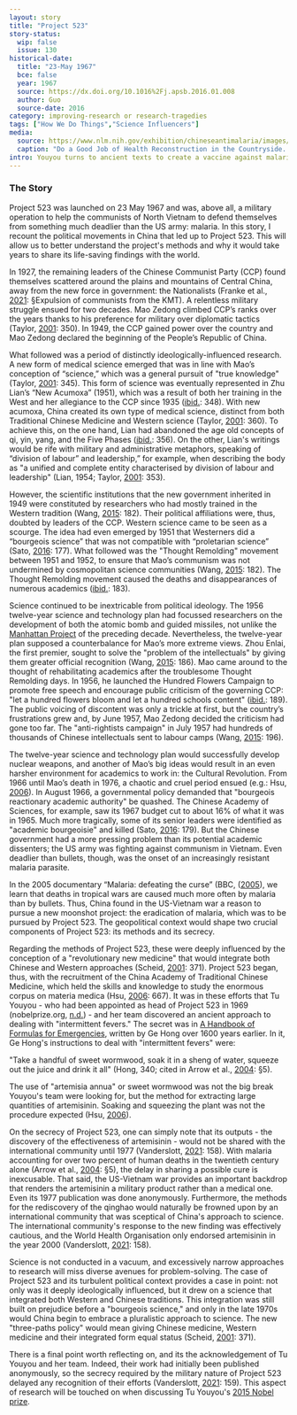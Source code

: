```yaml
---
layout: story
title: "Project 523"
story-status:
  wip: false
  issue: 130
historical-date:
  title: "23-May 1967"
  bce: false
  year: 1967
  source: https://dx.doi.org/10.1016%2Fj.apsb.2016.01.008
  author: Guo
  source-date: 2016
category: improving-research or research-tragedies
tags: ["How We Do Things","Science Influencers"]
media:
  source: https://www.nlm.nih.gov/exhibition/chineseantimalaria/images/129.jpg
  caption: "Do a Good Job of Health Reconstruction in the Countryside. A poster produced by the Health and Epidemic Prevention Station of Jiujiang Prefecture. Printed by Jiangxi Printing Company, n.d., ca. 1970. Courtesy of the National Library of Medicine."
intro: Youyou turns to ancient texts to create a vaccine against malaria in the midst of political upheaval.
---
```

### The Story
Project 523 was launched on 23 May 1967 and was, above all, a military operation to help the communists of North Vietnam to defend themselves from something much deadlier than the US army: malaria. In this story, I recount the political movements in China that led up to Project 523. This will allow us to better understand the project's methods and why it would take years to share its life-saving findings with the world.

In 1927, the remaining leaders of the Chinese Communist Party (CCP) found themselves scattered around the plains and mountains of Central China, away from the new force in government: the Nationalists (Franke et al., [2021](https://www.britannica.com/place/China): §Expulsion of communists from the KMT). A relentless military struggle ensued for two decades. Mao Zedong climbed CCP’s ranks over the years thanks to his preference for military over diplomatic tactics (Taylor, [2001](https://doi.org/10.1017/S000944390339031X): 350). In 1949, the CCP gained power over the country and Mao Zedong declared the beginning of the People’s Republic of China.

What followed was a period of distinctly ideologically-influenced research. A new form of medical science emerged that was in line with Mao’s conception of “science,” which was a general pursuit of "true knowledge" (Taylor, [2001](http://services.cambridge.org/in/academic/subjects/history/history-medicine/innovation-chinese-medicine?format=PB&isbn=9780521182591): 345). This form of science was eventually represented in Zhu Lian’s “New Acumoxa” (1951), which was a result of both her training in the West and her allegiance to the CCP since 1935 ([ibid.](http://services.cambridge.org/in/academic/subjects/history/history-medicine/innovation-chinese-medicine?format=PB&isbn=9780521182591): 348). With new acumoxa, China created its own type of medical science, distinct from both Traditional Chinese Medicine and Western science (Taylor, [2001](http://services.cambridge.org/in/academic/subjects/history/history-medicine/innovation-chinese-medicine?format=PB&isbn=9780521182591): 360). To achieve this, on the one hand, Lian had abandoned the age old concepts of qi, yin, yang, and the Five Phases ([ibid.](http://services.cambridge.org/in/academic/subjects/history/history-medicine/innovation-chinese-medicine?format=PB&isbn=9780521182591): 356). On the other, Lian's writings would be rife with military and administrative metaphors, speaking of “division of labour” and leadership,” for example, when describing the body as "a unified and complete entity characterised by division of labour and leadership" (Lian, 1954; Taylor, [2001](http://services.cambridge.org/in/academic/subjects/history/history-medicine/innovation-chinese-medicine?format=PB&isbn=9780521182591): 353).

However, the scientific institutions that the new government inherited in 1949 were constituted by researchers who had mostly trained in the Western tradition (Wang, [2015](http://dx.doi.org/10.1080/07341512.2015.1126024): 182). Their political affiliations were, thus, doubted by leaders of the CCP. Western science came to be seen as a scourge. The idea had even emerged by 1951 that Westerners did a “bourgeois science” that was not compatible with “proletarian science” (Sato, [2016](https://doi.org/10.1515/wps-2016-0008): 177). What followed was the "Thought Remolding" movement between 1951 and 1952, to ensure that Mao’s communism was not undermined by cosmopolitan science communities (Wang, [2015](http://dx.doi.org/10.1080/07341512.2015.1126024): 182). The Thought Remolding movement caused the deaths and disappearances of numerous academics ([ibid.](http://dx.doi.org/10.1080/07341512.2015.1126024): 183).

Science continued to be inextricable from political ideology. The 1956 twelve-year science and technology plan had focussed researchers on the development of both the atomic bomb and guided missiles, not unlike the [Manhattan Project](https://www.tiki-toki.com/timeline/entry/1753034/A-History-of-Research-Ethics/#vars!panel=16464852!) of the preceding decade. Nevertheless, the twelve-year plan supposed a counterbalance for Mao’s more extreme views. Zhou Enlai, the first premier, sought to solve the "problem of the intellectuals" by giving them greater official recognition (Wang, [2015](http://dx.doi.org/10.1080/07341512.2015.1126024): 186). Mao came around to the thought of rehabilitating academics after the troublesome Thought Remolding days. In 1956, he launched the Hundred Flowers Campaign to promote free speech and encourage public criticism of the governing CCP: "let a hundred flowers bloom and let a hundred schools content" ([ibid.](http://dx.doi.org/10.1080/07341512.2015.1126024): 189). The public voicing of discontent was only a trickle at first, but the country’s frustrations grew and, by June 1957, Mao Zedong decided the criticism had gone too far. The "anti-rightists campaign" in July 1957 had hundreds of thousands of Chinese intellectuals sent to labour camps (Wang, [2015](http://dx.doi.org/10.1080/07341512.2015.1126024): 196).

The twelve-year science and technology plan would successfully develop nuclear weapons, and another of Mao’s big ideas would result in an even harsher environment for academics to work in: the Cultural Revolution. From 1966 until Mao’s death in 1976, a chaotic and cruel period ensued (e.g.: Hsu, [2006](https://doi.org/10.1111/j.1365-2125.2006.02673.x)). In August 1966, a governmental policy demanded that "bourgeois reactionary academic authority" be quashed. The Chinese Academy of Sciences, for example, saw its 1967 budget cut to about 16% of what it was in 1965. Much more tragically, some of its senior leaders were identified as "academic bourgeoisie" and killed (Sato, [2016](https://doi.org/10.1515/wps-2016-0008): 179). But the Chinese government had a more pressing problem than its potential academic dissenters; the US army was fighting against communism in Vietnam. Even deadlier than bullets, though, was the onset of an increasingly resistant malaria parasite.

In the 2005 documentary “Malaria: defeating the curse” (BBC, ([2005](https://www.bbc.co.uk/sn/tvradio/programmes/horizon/malaria_trans.shtml)), we learn that deaths in tropical wars are caused much more often by malaria than by bullets. Thus, China found in the US-Vietnam war a reason to pursue a new moonshot project: the eradication of malaria, which was to be pursued by Project 523. The geopolitical context would shape two crucial components of Project 523: its methods and its secrecy.

Regarding the methods of Project 523, these were deeply influenced by the conception of a "revolutionary new medicine" that would integrate both Chinese and Western approaches (Scheid, [2001](http://services.cambridge.org/in/academic/subjects/history/history-medicine/innovation-chinese-medicine?format=PB&isbn=9780521182591): 371). Project 523 began, thus, with the recruitment of the China Academy of Traditional Chinese Medicine, which held the skills and knowledge to study the enormous corpus on materia medica (Hsu, [2006](https://doi.org/10.1111/j.1365-2125.2006.02673.x): 667). It was in these efforts that Tu Youyou - who had been appointed as head of Project 523 in 1969 (nobelprize.org, [n.d.](https://www.nobelprize.org/womenwhochangedscience/stories/tu-youyou)) - and her team discovered an ancient approach to dealing with "intermittent fevers." The secret was in [A Handbook of Formulas for Emergencies](https://www.tiki-toki.com/timeline/entry/1753034/A-History-of-Research-Ethics/#vars!panel=16623258!), written by Ge Hong over 1600 years earlier. In it, Ge Hong's instructions to deal with "intermittent fevers" were:

"Take a handful of sweet wormwood, soak it in a sheng of water, squeeze out the juice and drink it all" (Hong, 340; cited in Arrow et al., [2004](https://www.ncbi.nlm.nih.gov/books/NBK215638/): §5).

The use of "artemisia annua" or sweet wormwood was not the big break Youyou's team were looking for, but the method for extracting large quantities of artemisinin. Soaking and squeezing the plant was not the procedure expected (Hsu, [2006](https://doi.org/10.1111/j.1365-2125.2006.02673.x)).

On the secrecy of Project 523, one can simply note that its outputs - the discovery of the effectiveness of artemisinin - would not be shared with the international community until 1977 (Vanderslott, [2021](https://doi.org/10.4324/9780429355448): 158). With malaria accounting for over two percent of human deaths in the twentieth century alone (Arrow et al., [2004](https://www.ncbi.nlm.nih.gov/books/NBK215638/): §5), the delay in sharing a possible cure is inexcusable. That said, the US-Vietnam war provides an important backdrop that renders the artemisinin a military product rather than a medical one. Even its 1977 publication was done anonymously. Furthermore, the methods for the rediscovery of the qinghao would naturally be frowned upon by an international community that was sceptical of China's approach to science. The international community's response to the new finding was effectively cautious, and the World Health Organisation only endorsed artemisinin in the year 2000 (Vanderslott, [2021](https://doi.org/10.4324/9780429355448): 158).

Science is not conducted in a vacuum, and excessively narrow approaches to research will miss diverse avenues for problem-solving. The case of Project 523 and its turbulent political context provides a case in point: not only was it deeply ideologically influenced, but it drew on a science that integrated both Western and Chinese traditions. This integration was still built on prejudice before a "bourgeois science," and only in the late 1970s would China begin to embrace a pluralistic approach to science. The new "three-paths policy" would mean giving Chinese medicine, Western medicine and their integrated form equal status (Scheid, [2001](http://services.cambridge.org/in/academic/subjects/history/history-medicine/innovation-chinese-medicine?format=PB&isbn=9780521182591): 371).

There is a final point worth reflecting on, and its the acknowledgement of Tu Youyou and her team. Indeed, their work had initially been published anonymously, so the secrecy required by the military nature of Project 523 delayed any recognition of their efforts (Vanderslott, [2021](https://doi.org/10.4324/9780429355448): 159). This aspect of research will be touched on when discussing Tu Youyou's [2015 Nobel prize](https://www.tiki-toki.com/timeline/entry/1753034/A-History-of-Research-Ethics/#vars!panel=16623563!).
